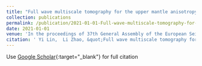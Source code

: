 ```yaml
---
title: "Full wave multiscale tomography for the upper mantle anisotropy under Sichuan Yunnan, China"
collection: publications
permalink: /publication/2021-01-01-Full-wave-multiscale-tomography-for-the-upper-mantle-anisotropy-under-Sichuan-Yunnan-China
date: 2021-01-01
venue: 'In the proceedings of 37th General Assembly of the European Seismological Commission'
citation: ' Yi Lin,  Li Zhao, &quot;Full wave multiscale tomography for the upper mantle anisotropy under Sichuan Yunnan, China.&quot; In the proceedings of 37th General Assembly of the European Seismological Commission, 2021.'
---
```

Use [Google Scholar](https://scholar.google.com/scholar?q=Full+wave+multiscale+tomography+for+the+upper+mantle+anisotropy+under+Sichuan+Yunnan,+China){:target="_blank"} for full citation